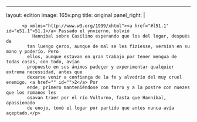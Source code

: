 <?xml version="1.0" encoding="UTF-8"?>
---
layout: edition
image: 165v.png 
title: original 
panel_right: |  
            
          <p xmlns="http://www.w3.org/1999/xhtml"><a href="#l51.1" id="e51.1">51.1</a> Passado el ynvierno, bolvió
              Hanníbal sobre Casilino esperando que los del logar, después de
            tan luengo çerco, aunque de mal se les fiziesse, vernían en su mano y poderío. Pero
            ellos, aunque estavan en gran trabajo por tener mengua de todas cosas, con todo, avían
            propuesto en sus ánimos padeçer y experimentar qualquier extrema necessidad, antes que
            dexarse venir a confiança de la fe y alvedrío del muy cruel enemigo. <a href="" id="">2</a> Por
            ende, primero manteniéndose con farro y a la postre con nuezes que los romanos les
            osavan traer por el río Vulturno, fasta que Hanníbal, apassionado
            de enojo, tomó el logar por partido que antes nunca avía açeptado.</p>
        